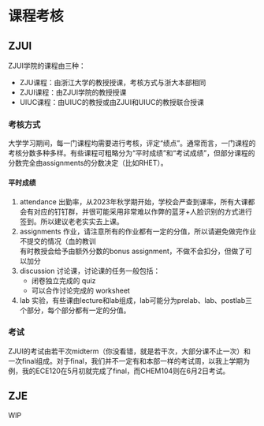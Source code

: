 # 课程考核

## ZJUI

ZJUI学院的课程由三种：  

- ZJU课程：由浙江大学的教授授课，考核方式与浙大本部相同    
- ZJUI课程：由ZJUI学院的教授授课  
- UIUC课程：由UIUC的教授或由ZJUI和UIUC的教授联合授课  

### 考核方式

大学学习期间，每一门课程均需要进行考核，评定“绩点”。通常而言，一门课程的考核分数多种多样。有些课程可粗略分为“平时成绩”和“考试成绩”，但部分课程的分数完全由assignments的分数决定（比如RHET）。

#### 平时成绩
1. attendance 出勤率，从2023年秋学期开始，学校会严查到课率，所有大课都会有对应的钉钉群，并很可能采用非常难以作弊的蓝牙+人脸识别的方式进行签到。所以建议老老实实去上课。  
2. assignments 作业，请注意所有的作业都有一定的分值，所以请避免做完作业不提交的情况（血的教训  
   有时教授会给予由额外分数的bonus assignment，不做不会扣分，但做了可以加分  
3. discussion 讨论课，讨论课的任务一般包括：  
    - 闭卷独立完成的 quiz  
    - 可以合作讨论完成的 worksheet  
4. lab 实验，有些课由lecture和lab组成，lab可能分为prelab、lab、postlab三个部分，每个部分都有一定的分值。  

### 考试
ZJUI的考试由若干次midterm（你没看错，就是若干次，大部分课不止一次）和一次final组成。对于final，我们并不一定有和本部一样的考试周，以我上学期为例，我的ECE120在5月初就完成了final，而CHEM104则在6月2日考试。  

## ZJE
WIP

